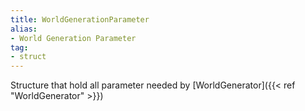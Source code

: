 ```yaml
---
title: WorldGenerationParameter
alias: 
- World Generation Parameter
tag: 
- struct
---
```

Structure that hold all parameter needed by [WorldGenerator]({{< ref "WorldGenerator" >}})
